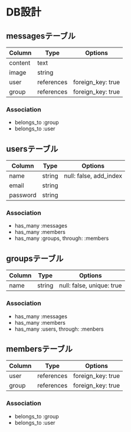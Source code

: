# DB設計

## messagesテーブル
|Column|Type|Options|
|------|----|-------|
|content|text||
|image|string||
|user|references|foreign_key: true|
|group|references|foreign_key: true|

### Association
- belongs_to :group
- belongs_to :user

## usersテーブル
|Column|Type|Options|
|------|----|-------|
|name|string|null: false, add_index|
|email|string||
|password|string||

### Association
- has_many :messages
- has_many :members
- has_many :groups, through: :members

## groupsテーブル
|Column|Type|Options|
|------|----|-------|
|name|string|null: false, unique: true|

### Association
- has_many :messages
- has_many :members
- has_many :users, through: :menbers

## membersテーブル

|Column|Type|Options|
|------|----|-------|
|user|references|foreign_key: true|
|group|references|foreign_key: true|

### Association
- belongs_to :group
- belongs_to :user
